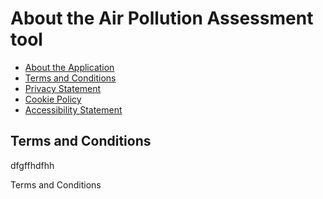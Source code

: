 # About the Air Pollution Assessment tool

- [About the Application](about-the-application.md)
- [Terms and Conditions](3-terms-and-conditions.md)
- [Privacy Statement](4-privacy-statement.md)
- [Cookie Policy](5-cookie-policy.md)
- [Accessibility Statement](6-accessibility-statement.md)

## Terms and Conditions
dfgffhdfhh

Terms and Conditions
